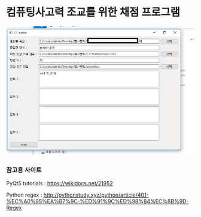 # 컴퓨팅사고력 조교를 위한 채점 프로그램

![](.\capture.PNG)





### 참고용 사이트
PyQt5 tutorials : https://wikidocs.net/21952

Python regex : http://pythonstudy.xyz/python/article/401-%EC%A0%95%EA%B7%9C-%ED%91%9C%ED%98%84%EC%8B%9D-Regex
